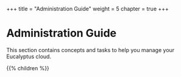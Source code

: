 +++
title = "Administration Guide"
weight = 5
chapter = true
+++


# Administration Guide
This section contains concepts and tasks to help you manage your Eucalyptus cloud.

{{% children %}}

